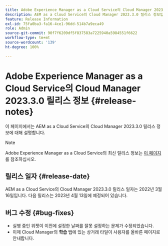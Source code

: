 ```yaml
---
title: Adobe Experience Manager as a Cloud Service의 Cloud Manager 2023.3.0 릴리스 정보
description: AEM as a Cloud Service의 Cloud Manager 2023.3.0 릴리스 정보입니다.
feature: Release Information
exl-id: 75fa0ba3-fa16-4ce1-96dd-514b7a9eca49
role: Admin
source-git-commit: 90f7f6209df5f837583a7225940a5984551f6622
workflow-type: tm+mt
source-wordcount: '139'
ht-degree: 100%

---
```


# Adobe Experience Manager as a Cloud Service의 Cloud Manager 2023.3.0 릴리스 정보 {#release-notes}

이 페이지에서는 AEM as a Cloud Service의 Cloud Manager 2023.3.0 릴리스 정보에 대해 설명합니다.

>[!NOTE]
>
>Adobe Experience Manager as a Cloud Service의 최신 릴리스 정보는 [이 페이지](/help/release-notes/release-notes-cloud/release-notes-current.md)를 참조하십시오.

## 릴리스 일자 {#release-date}

AEM as a Cloud Service의 Cloud Manager 2023.3.0 릴리스 일자는 2022년 3월 16일입니다. 다음 릴리스는 2023년 4월 13일에 예정되어 있습니다.

## 버그 수정 {#bug-fixes}

* 실행 중인 위젯이 이전에 설정한 날짜를 잘못 설정하는 문제가 수정되었습니다.
* 이제 Cloud Manager의 **학습** 탭에 있는 상거래 타일이 사용자를 올바른 페이지로 안내합니다.
